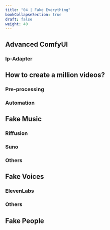 ```yaml
---
title: "04 | Fake Everything"
bookCollapseSection: true
draft: false
weight: 40
---
```


## Advanced ComfyUI

### Ip-Adapter

## How to create a million videos?

### Pre-processing

### Automation

## Fake Music

### Riffusion

### Suno

### Others

## Fake Voices

### ElevenLabs

### Others

## Fake People
